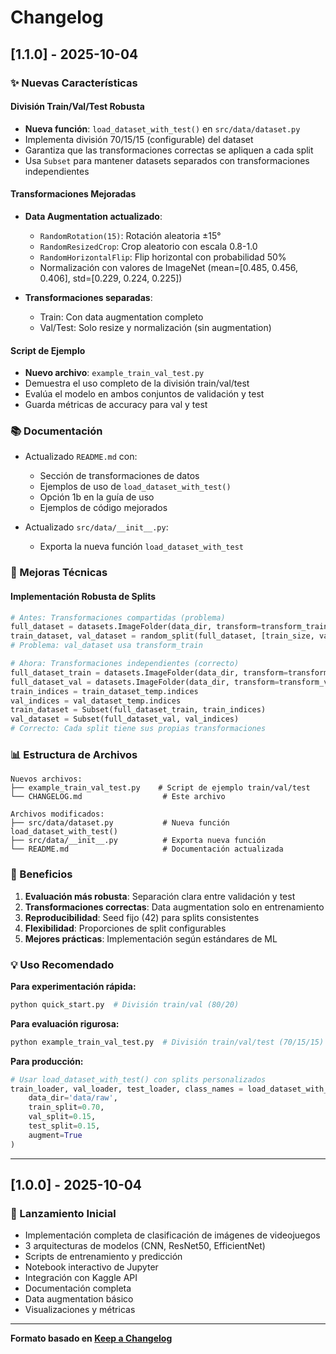 # Changelog

## [1.1.0] - 2025-10-04

### ✨ Nuevas Características

#### División Train/Val/Test Robusta
- **Nueva función**: `load_dataset_with_test()` en `src/data/dataset.py`
- Implementa división 70/15/15 (configurable) del dataset
- Garantiza que las transformaciones correctas se apliquen a cada split
- Usa `Subset` para mantener datasets separados con transformaciones independientes

#### Transformaciones Mejoradas
- **Data Augmentation actualizado**:
  - `RandomRotation(15)`: Rotación aleatoria ±15°
  - `RandomResizedCrop`: Crop aleatorio con escala 0.8-1.0
  - `RandomHorizontalFlip`: Flip horizontal con probabilidad 50%
  - Normalización con valores de ImageNet (mean=[0.485, 0.456, 0.406], std=[0.229, 0.224, 0.225])

- **Transformaciones separadas**:
  - Train: Con data augmentation completo
  - Val/Test: Solo resize y normalización (sin augmentation)

#### Script de Ejemplo
- **Nuevo archivo**: `example_train_val_test.py`
- Demuestra el uso completo de la división train/val/test
- Evalúa el modelo en ambos conjuntos de validación y test
- Guarda métricas de accuracy para val y test

### 📚 Documentación

- Actualizado `README.md` con:
  - Sección de transformaciones de datos
  - Ejemplos de uso de `load_dataset_with_test()`
  - Opción 1b en la guía de uso
  - Ejemplos de código mejorados

- Actualizado `src/data/__init__.py`:
  - Exporta la nueva función `load_dataset_with_test`

### 🔧 Mejoras Técnicas

#### Implementación Robusta de Splits
```python
# Antes: Transformaciones compartidas (problema)
full_dataset = datasets.ImageFolder(data_dir, transform=transform_train)
train_dataset, val_dataset = random_split(full_dataset, [train_size, val_size])
# Problema: val_dataset usa transform_train

# Ahora: Transformaciones independientes (correcto)
full_dataset_train = datasets.ImageFolder(data_dir, transform=transform_train)
full_dataset_val = datasets.ImageFolder(data_dir, transform=transform_val)
train_indices = train_dataset_temp.indices
val_indices = val_dataset_temp.indices
train_dataset = Subset(full_dataset_train, train_indices)
val_dataset = Subset(full_dataset_val, val_indices)
# Correcto: Cada split tiene sus propias transformaciones
```

### 📊 Estructura de Archivos

```
Nuevos archivos:
├── example_train_val_test.py    # Script de ejemplo train/val/test
└── CHANGELOG.md                  # Este archivo

Archivos modificados:
├── src/data/dataset.py           # Nueva función load_dataset_with_test()
├── src/data/__init__.py          # Exporta nueva función
└── README.md                     # Documentación actualizada
```

### 🎯 Beneficios

1. **Evaluación más robusta**: Separación clara entre validación y test
2. **Transformaciones correctas**: Data augmentation solo en entrenamiento
3. **Reproducibilidad**: Seed fijo (42) para splits consistentes
4. **Flexibilidad**: Proporciones de split configurables
5. **Mejores prácticas**: Implementación según estándares de ML

### 💡 Uso Recomendado

**Para experimentación rápida:**
```bash
python quick_start.py  # División train/val (80/20)
```

**Para evaluación rigurosa:**
```bash
python example_train_val_test.py  # División train/val/test (70/15/15)
```

**Para producción:**
```python
# Usar load_dataset_with_test() con splits personalizados
train_loader, val_loader, test_loader, class_names = load_dataset_with_test(
    data_dir='data/raw',
    train_split=0.70,
    val_split=0.15,
    test_split=0.15,
    augment=True
)
```

---

## [1.0.0] - 2025-10-04

### 🎉 Lanzamiento Inicial

- Implementación completa de clasificación de imágenes de videojuegos
- 3 arquitecturas de modelos (CNN, ResNet50, EfficientNet)
- Scripts de entrenamiento y predicción
- Notebook interactivo de Jupyter
- Integración con Kaggle API
- Documentación completa
- Data augmentation básico
- Visualizaciones y métricas

---

**Formato basado en [Keep a Changelog](https://keepachangelog.com/)**
